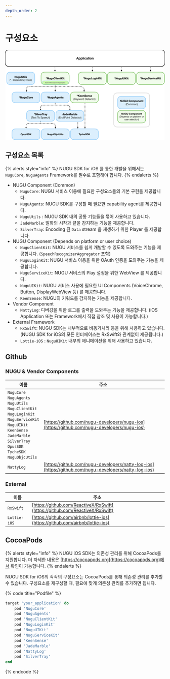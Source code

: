 ```yaml
---
depth_order: 2
---
```


# 구성요소

![](/assets/images/component-01.jpeg)

## 구성요소 목록

{% alerts style="info" %}
NUGU SDK for iOS 를 통한 개발을 위해서는 `NuguCore`, `NuguAgents` Framework를 필수로 포함해야 합니다.
{% endalerts %}

* NUGU Component (Common)
  * `NuguCore`: NUGU 서비스 이용에 필요한 구성요소들의 기본 구현을 제공합니다.
  * `NuguAgents`: NUGU SDK를 구성할 때 필요한 capability agent를 제공합니다.
  * `NuguUtils` : NUGU SDK 내의 공통 기능들을 묶어 사용하고 있습니다.
  * `JadeMarble`: 발화의 시작과 끝을 감지하는 기능을 제공합니다.
  * `SilverTray`: Encoding 된 `Data` stream 을 재생하기 위한 Player 를 제공합니다.
* NUGU Component (Depends on platform or user choice)
  * `NuguClientKit`: NUGU 서비스를 쉽게 개발할 수 있도록 도와주는 기능을 제공합니다. (`SpeechRecognizerAggregator` 포함)
  * `NuguLoginKit`: NUGU 서비스 이용을 위한 OAuth 인증을 도와주는 기능을 제공합니다.
  * `NuguServiceKit`: NUGU 서비스의 Play 설정을 위한 WebView 를 제공합니다.
  * `NuguUIKit`: NUGU 서비스 사용에 필요한 UI Components (VoiceChrome, Button, DisplayWebView 등) 를 제공합니다.
  * `KeenSense`: NUGU의 키워드를 감지하는 기능을 제공합니다.
* Vendor Component
  * `NattyLog`: 디버깅을 위한 로그를 출력을 도와주는 기능을 제공합니다. (iOS Application 또는 Framework에서 직접 참조 및 사용이 가능합니다.)
* External Framework
  * `RxSwift`: NUGU SDK는 내부적으로 비동기처리 등을 위해 사용하고 있습니다. (NUGU SDK for iOS의 모든 인터페이스는 RxSwift와 관계없이 제공됩니다.)
  * `Lottie-iOS` : `NuguUIKit` 내부의 애니메이션을 위해 사용하고 있습니다.

## Github

### NUGU & Vendor Components

| 이름                                                                                                                                                                                                                              | 주소                                                                                                    |
|---------------------------------------------------------------------------------------------------------------------------------------------------------------------------------------------------------------------------------|-------------------------------------------------------------------------------------------------------|
| `NuguCore`<br/>`NuguAgents`<br/>`NuguUtils`<br/>`NuguClientKit`<br/>`NuguLoginKit`<br/>`NuguServiceKit`<br/>`NuguUIKit`<br/>`KeenSense`<br/>`JadeMarble`<br/>`SilverTray`<br/>`OpusSDK`<br/>`TycheSDK`<br/>`NuguObjcUtils`      | [https://github.com/nugu-developers/nugu-ios](https://github.com/nugu-developers/nugu-ios)            |
| `NattyLog`                                                                                                                                                                                                                      | [https://github.com/nugu-developers/natty-log-ios](https://github.com/nugu-developers/natty-log-ios)  |

### External

| 이름            | 주소                                                                            |
|---------------|-------------------------------------------------------------------------------|
| `RxSwift`     | [https://github.com/ReactiveX/RxSwift](https://github.com/ReactiveX/RxSwift)  |
| `Lottie-iOS`  | [https://github.com/airbnb/lottie-ios](https://github.com/airbnb/lottie-ios)  |

## CocoaPods

{% alerts style="info" %}
NUGU iOS SDK는 의존성 관리를 위해 CocoaPods를 지원합니다.
더 자세한 내용은 [https://cocoapods.org](https://cocoapods.org)에서 확인이 가능합니다.
{% endalerts %}

NUGU SDK for iOS의 각각의 구성요소는 CocoaPods를 통해 의존성 관리를 추가할 수 있습니다. 구성요소를 재구성할 때, 필요에 맞게 의존성 관리를 추가하면 됩니다.

{% code title="Podfile" %}
```ruby
target 'your_application' do
    pod 'NuguCore'
    pod 'NuguAgents'
    pod 'NuguClientKit'
    pod 'NuguLoginKit'
    pod 'NuguUIKit'
    pod 'NuguServiceKit'
    pod 'KeenSense'
    pod 'JadeMarble'
    pod 'NattyLog'
    pod 'SilverTray'
end
```
{% endcode %}
